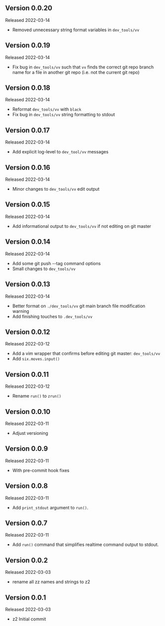 
Version 0.0.20
--------------

Released 2022-03-14

- Removed unnecessary string format variables in `dev_tools/vv`

Version 0.0.19
--------------

Released 2022-03-14

- Fix bug in `dev_tools/vv` such that `vv` finds the correct git repo branch name for a file in another git repo (i.e. not the current git repo)

Version 0.0.18
--------------

Released 2022-03-14

- Reformat `dev_tools/vv` with `black`
- Fix bug in `dev_tools/vv` string formatting to stdout

Version 0.0.17
--------------

Released 2022-03-14

- Add explicit log-level to `dev_tool/vv` messages

Version 0.0.16
--------------

Released 2022-03-14

- Minor changes to `dev_tools/vv` edit output

Version 0.0.15
--------------

Released 2022-03-14

- Add informational output to `dev_tools/vv` if not editing on git master

Version 0.0.14
--------------

Released 2022-03-14

- Add some git push --tag command options
- Small changes to `dev_tools/vv`

Version 0.0.13
--------------

Released 2022-03-14

- Better format on `./dev_tools/vv` git main branch file modification warning
- Add finishing touches to `.dev_tools/vv`

Version 0.0.12
--------------

Released 2022-03-12

- Add a vim wrapper that confirms before editing git master: `dev_tools/vv`
- Add `six.moves.input()`

Version 0.0.11
--------------

Released 2022-03-12

- Rename `run()` to `zrun()`

Version 0.0.10
--------------

Released 2022-03-11

- Adjust versioning

Version 0.0.9
-------------

Released 2022-03-11

- With pre-commit hook fixes

Version 0.0.8
-------------

Released 2022-03-11

- Add `print_stdout` argument to `run()`.

Version 0.0.7
-------------

Released 2022-03-11

- Add `run()` command that simplifies realtime command output to stdout.

Version 0.0.2
-------------

Released 2022-03-03

- rename all zz names and strings to z2

Version 0.0.1
-------------

Released 2022-03-03

- z2 Initial commit
